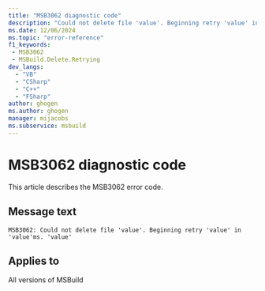 ```yaml
---
title: "MSB3062 diagnostic code"
description: "Could not delete file 'value'. Beginning retry 'value' in 'value'ms. 'value'"
ms.date: 12/06/2024
ms.topic: "error-reference"
f1_keywords:
 - MSB3062
 - MSBuild.Delete.Retrying
dev_langs:
  - "VB"
  - "CSharp"
  - "C++"
  - "FSharp"
author: ghogen
ms.author: ghogen
manager: mijacobs
ms.subservice: msbuild
---
```


# MSB3062 diagnostic code

<!-- :::ErrorDefinitionDescription::: -->
<!-- :::editable-content name="introDescription"::: -->
This article describes the MSB3062 error code.
<!-- :::editable-content-end::: -->

## Message text

```output
MSB3062: Could not delete file 'value'. Beginning retry 'value' in 'value'ms. 'value'
```

<!-- :::editable-content name="postOutputDescription"::: -->
<!--
{StrBegin="MSB3062: "} LOCALIZATION: {0} are paths. {1} and {2} are numbers. {3} is an optional localized message, {4} is message from LockCheck.
-->
<!-- :::editable-content-end::: -->
<!-- :::ErrorDefinitionDescription-end::: -->

## Applies to

All versions of MSBuild
